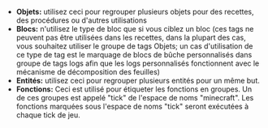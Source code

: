 * **Objets:** utilisez ceci pour regrouper plusieurs objets pour des recettes, des procédures ou d'autres utilisations
* **Blocs:** n'utilisez le type de bloc que si vous ciblez un bloc (ces tags ne peuvent pas être utilisées dans les recettes,
dans la plupart des cas, vous souhaitez utiliser le groupe de tags Objets; un cas d'utilisation de ce type de tag est le marquage de blocs de bûche personnalisés dans
groupe de tags logs afin que les logs personnalisés fonctionnent avec le mécanisme de décomposition des feuilles)
* **Entités:** utilisez ceci pour regrouper plusieurs entités pour un même but.
* **Fonctions:** Ceci est utilisé pour étiqueter les fonctions en groupes.
Un de ces groupes est appelé "tick" de l'espace de noms "minecraft".
Les fonctions marquées sous l'espace de noms "tick" seront exécutées à chaque tick de jeu.